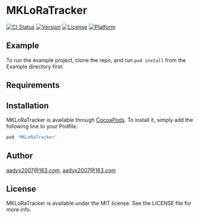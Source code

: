 # MKLoRaTracker

[![CI Status](https://img.shields.io/travis/aadyx2007@163.com/MKLoRaTracker.svg?style=flat)](https://travis-ci.org/aadyx2007@163.com/MKLoRaTracker)
[![Version](https://img.shields.io/cocoapods/v/MKLoRaTracker.svg?style=flat)](https://cocoapods.org/pods/MKLoRaTracker)
[![License](https://img.shields.io/cocoapods/l/MKLoRaTracker.svg?style=flat)](https://cocoapods.org/pods/MKLoRaTracker)
[![Platform](https://img.shields.io/cocoapods/p/MKLoRaTracker.svg?style=flat)](https://cocoapods.org/pods/MKLoRaTracker)

## Example

To run the example project, clone the repo, and run `pod install` from the Example directory first.

## Requirements

## Installation

MKLoRaTracker is available through [CocoaPods](https://cocoapods.org). To install
it, simply add the following line to your Podfile:

```ruby
pod 'MKLoRaTracker'
```

## Author

aadyx2007@163.com, aadyx2007@163.com

## License

MKLoRaTracker is available under the MIT license. See the LICENSE file for more info.
